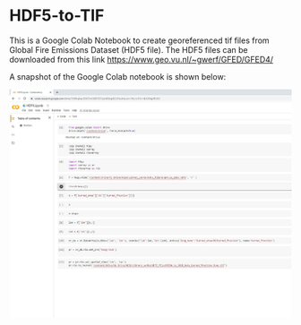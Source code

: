 # HDF5-to-TIF
This is a Google Colab Notebook to create georeferenced tif files from Global Fire Emissions Dataset (HDF5 file). The HDF5 files can be downloaded from this link https://www.geo.vu.nl/~gwerf/GFED/GFED4/ 

A snapshot of the Google Colab notebook is shown below:

![Image of Google Colab snapshot](https://github.com/eternalscholar/HDF5-to-TIF/blob/main/HDF5_to_tif_snapshot.JPG)
